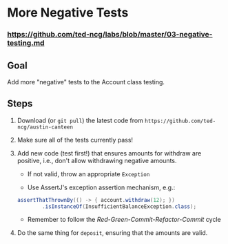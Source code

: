 # More Negative Tests

### https://github.com/ted-ncg/labs/blob/master/03-negative-testing.md

## Goal

Add more "negative" tests to the Account class testing.

## Steps

1. Download (or `git pull`) the latest code from `https://github.com/ted-ncg/austin-canteen`

1. Make sure all of the tests currently pass!

1. Add new code (test first!) that ensures amounts for withdraw are positive, i.e., don't allow withdrawing negative amounts.

    * If not valid, throw an appropriate `Exception`
    
    * Use AssertJ's exception assertion mechanism, e.g.:
    
    ```java
    assertThatThrownBy(() -> { account.withdraw(12); })
            .isInstanceOf(InsufficientBalanceException.class);
    ```
    
    * Remember to follow the *Red-Green-Commit-Refactor-Commit* cycle

1. Do the same thing for `deposit`, ensuring that the amounts are valid.
